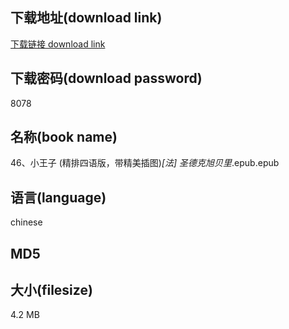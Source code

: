 ## 下载地址(download link)
[下载链接 download link](https://voluble-croquembouche-d321dc.netlify.app/?s=46%E3%80%81%E5%B0%8F%E7%8E%8B%E5%AD%90+%28%E7%B2%BE%E6%8E%92%E5%9B%9B%E8%AF%AD%E7%89%88%EF%BC%8C%E5%B8%A6%E7%B2%BE%E7%BE%8E%E6%8F%92%E5%9B%BE%29_%5B%E6%B3%95%5D+%E5%9C%A3%E5%BE%B7%E5%85%8B%E6%97%AD%E8%B4%9D%E9%87%8C_.epub)

## 下载密码(download password)
8078

## 名称(book name)
46、小王子 (精排四语版，带精美插图)_[法] 圣德克旭贝里_.epub.epub

## 语言(language)
chinese

## MD5


## 大小(filesize)
4.2 MB
